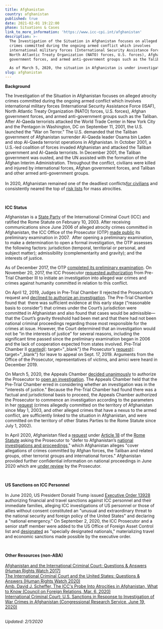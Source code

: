 ```yaml
---
title: Afghanistan
country: afghanistan
published: true
date: 2021-02-01 19:22:00
phase: Situations & Cases
link_to_more_information: 'https://www.icc-cpi.int/afghanistan'
description: >-
  The Investigation of the Situation in Afghanistan focuses on alleged atrocity
  crimes committed during the ongoing armed conflict which involves
  international military forces (International Security Assistance Force (ISAF),
  North Atlantic Treaty Organization (NATO) forces, U.S. forces), Afghan
  government forces, and armed anti-government groups such as the Taliban.

  As of March 5, 2020, the situation in Afghanistan is under investigation.
slug: afghanistan
---
```


**Background**

The Investigation of the Situation in Afghanistan focuses on alleged atrocity crimes committed during the ongoing armed conflict which involves international military forces (International Security Assistance Force (ISAF), North Atlantic Treaty Organization (NATO) forces, U.S. forces), Afghan government forces, and armed anti-government groups such as the Taliban. After Al-Qaeda terrorists attacked the World Trade Center in New York City and the Pentagon in Washington, DC on September 11, 2001, the U.S. launched the “War on Terror.” The U.S. demanded that the Taliban government of Afghanistan surrender Al-Qaeda leader Osama bin Laden and stop Al-Qaeda terrorist operations in Afghanistan. In October 2001, a U.S.-led coalition of forces invaded Afghanistan and attacked the Taliban government and Al-Qaeda terrorists. In December 2001, the Taliban government was ousted, and the UN assisted with the formation of the Afghan Interim Administration. Throughout the conflict, civilians were killed and injured by international forces, Afghan government forces, and Taliban and other armed anti-government groups.&nbsp;<br><br>In 2020, Afghanistan remained one of the deadliest conflicts[for civilians](https://unama.unmissions.org/sites/default/files/unama_protection_of_civilians_in_armed_conflict_-_3rd_quarter_report_2020_revised_13dec_.pdf) and consistently neared the top of [risk lists](https://earlywarningproject.ushmm.org/countries/afghanistan)&nbsp;for mass atrocities.&nbsp;

&nbsp;

**ICC Status**

Afghanistan is a [State Party](https://asp.icc-cpi.int/en_menus/asp/states%20parties/asian%20states/Pages/afghanistan.aspx) of the International Criminal Court (ICC) and ratified the Rome Statute on February 10, 2003. After receiving communications since June 2006 of alleged atrocity crimes committed in Afghanistan, the ICC Office of the Prosecutor (OTP) [made public](https://www.icc-cpi.int/NR/rdonlyres/63682F4E-49C8-445D-8C13-F310A4F3AEC2/284116/OTPReportonPreliminaryExaminations13December2011.pdf) its preliminary examination in 2007.&nbsp; After opening a preliminary examination, to make a determination to open a formal investigation, the OTP assesses the following factors: jurisdiction (temporal, territorial or personal, and subject matter); admissibility (complementarity and gravity); and the interests of justice.&nbsp;

As of December 2017, the OTP [completed its preliminary examination](https://www.icc-cpi.int/itemsDocuments/2017-PE-rep/2017-otp-rep-PE_ENG.pdf). On November 20, 2017, the ICC Prosecutor [requested authorization](https://www.icc-cpi.int/Pages/item.aspx?name=171120-otp-stat-afgh) from Pre-Trial Chamber III to initiate an investigation into alleged war crimes and crimes against humanity committed in relation to this conflict.

On April 12, 2019, Judges in Pre-Trial Chamber II rejected the Prosecutor’s request and [declined to authorize an investigation](https://www.icc-cpi.int/Pages/item.aspx?name=pr1448). The Pre-Trial Chamber found that &nbsp;there was sufficient evidence at this early stage (“reasonable basis to consider”) that crimes under the Court’s jurisdiction were committed in Afghanistan and also found that cases would be admissible—that the Court’s gravity threshold had been met and that there had not been national criminal proceedings regarding those most responsible for the crimes at issue. However, the Court determined that an investigation would not be “in the interests of justice” for several reasons, including the significant time passed since the preliminary examination began in 2006 and the lack of cooperation expected from states involved. Pre-Trial Chamber II [granted](https://www.icc-cpi.int/Pages/item.aspx?name=pr1479){: target="_blank"} the Prosecutor’s [request](https://www.icc-cpi.int/CourtRecords/CR2019_03060.PDF){: target="_blank"} for leave to appeal on Sept. 17, 2019. Arguments from the Office of the Prosecutor, representatives of victims, and amici were heard in December 2019.

On March 5, 2020, the Appeals Chamber [decided unanimously](https://www.icc-cpi.int/Pages/item.aspx?name=pr1516) to authorize the Prosecutor to [open an investigation](https://www.icc-cpi.int/Pages/item.aspx?name=200305-otp-statement-afghanistan). The Appeals Chamber held that the Pre-Trial Chamber erred in considering whether an investigation was in the "interests of justice." Because the Pre-Trial Chamber had found there was a factual and jurisdictional basis to proceed, the Appeals Chamber authorized the Prosecutor to commence an investigation according to the parameters in her [request](https://www.icc-cpi.int/Pages/item.aspx?name=171120-otp-stat-afgh)&nbsp;(crimes allegedly committed on the territory of Afghanistan since May 1, 2003, and other alleged crimes that have a nexus to the armed conflict, are sufficiently linked to the situation in Afghanistan, and were committed on the territory of other States Parties to the Rome Statute since July 1, 2002).&nbsp;

In April 2020, Afghanistan filed a&nbsp;[request](https://www.icc-cpi.int/CourtRecords/CR2020_01537.PDF)&nbsp;under [Article 18](https://www.casematrixnetwork.org/cmn-knowledge-hub/icc-commentary-clicc/commentary-rome-statute/commentary-rome-statute-part-2-articles-11-21/) of the [Rome Statute](https://www.icc-cpi.int/NR/rdonlyres/ADD16852-AEE9-4757-ABE7-9CDC7CF02886/283503/RomeStatutEng1.pdf)&nbsp;asking the Prosecutor to "defer to Afghanistan’s [national investigations and proceedings](https://www.icc-cpi.int/RelatedRecords/CR2020_01538.PDF)," which Afghanistan alleges "cover allegations of crimes committed by Afghan forces, the Taliban and related groups, other terrorist groups and international forces." Afghanistan provided further confidential information on national proceedings in June 2020 which are [under review](https://asp.icc-cpi.int/iccdocs/asp_docs/ASP19/ICC-ASP-19-9-ENG-ICC%20Activities-Court--16nov20-1800.pdf) by the Prosecutor.

&nbsp;

**US Sanctions on ICC Personnel**<br><br>In June 2020, US President Donald Trump issued [Executive Order 13928](https://www.federalregister.gov/documents/2020/06/15/2020-12953/blocking-property-of-certain-persons-associated-with-the-international-criminal-court) authorizing financial and travel sanctions against ICC personnel and their immediate families, alleging ICC investigations of US personnel or those of allies without consent constituted an "unusual and extraordinary threat to the national security and foreign policy of the United States" and declaring a "national emergency." On September 2, 2020, the ICC Prosecutor and a senior staff member were added to the US Office of Foreign Asset Control list and&nbsp;[designated](https://home.treasury.gov/policy-issues/financial-sanctions/sanctions-programs-and-country-information/blocking-property-of-certain-persons-associated-with-the-international-criminal-court-sanctions)&nbsp;as "specially designated nationals," materializing travel and economic sanctions made possible by the executive order.

&nbsp;

**Other Resources (non-ABA)**<br><br>[Afghanistan and the International Criminal Court: Questions & Answers (Human Rights Watch 2017)](https://www.hrw.org/news/2017/11/20/afghanistan-and-international-criminal-court)<br>[The International Criminal Court and the United States: Questions & Answers (Human Rights Watch 2020)](https://www.hrw.org/news/2020/09/02/qa-international-criminal-court-and-united-states)<br>[Amb. David J. Scheffer, The ICC's Probe Into Atrocities in Afghanistan, What to Know (Council on Foreign Relations, Mar. 6, 2020)](https://www.cfr.org/article/iccs-probe-atrocities-afghanistan-what-know)<br>[International Criminal Court: U.S. Sanctions in Response to Investigation of War Crimes in Afghanistan (Congressional Research Service, June 19, 2020)](https://fas.org/sgp/crs/row/IN11428.pdf)

<br>*Updated: 2/1/2020*
